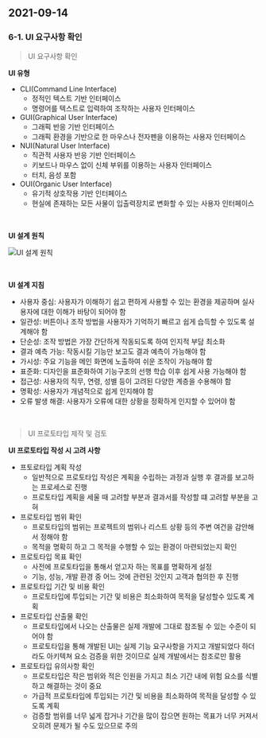 ## 2021-09-14

### 6-1. UI 요구사항 확인

> UI 요구사항 확인

**UI 유형**

* CLI(Command Line Interface)
  * 정적인 텍스트 기반 인터페이스
  * 명령어를 텍스트로 입력하여 조작하는 사용자 인터페이스
* GUI(Graphical User Interface)
  * 그래픽 반응 기반 인터페이스
  * 그래픽 환경을 기반으로 한 마우스나 전자펜을 이용하는 사용자 인터페이스
* NUI(Natural User Interface)
  * 직관적 사용자 반응 기반 인터페이스
  * 키보드나 마우스 없이 신체 부위를 이용하는 사용자 인터페이스
  * 터치, 음성 포함
* OUI(Organic User Interface)
  * 유기적 상호작용 기반 인터페이스
  * 현실에 존재하는 모든 사물이 입출력장치로 변화할 수 있는 사용자 인터페이스

<br>

**UI 설계 원칙**

![UI 설계 원칙](https://user-images.githubusercontent.com/68210266/133198789-f07f13c1-48dc-45bd-a25d-1f7c8f41cc6c.PNG)

<br>

**UI 설계 지침**

* 사용자 중심: 사용자가 이해하기 쉽고 편하게 사용할 수 있는 환경을 제공하며 실사용자에 대한 이해가 바탕이 되어야 함
* 일관성: 버튼이나 조작 방법을 사용자가 기억하기 빠르고 쉽게 습득할 수 있도록 설계해야 함
* 단순성: 조작 방법은 가장 간단하게 작동되도록 하여 인지적 부담 최소화
* 결과 예측 가능: 작동시킬 기능만 보고도 결과 예측이 가능해야 함
* 가시성: 주요 기능을 메인 화면에 노출하여 쉬운 조작이 가능해야 함
* 표준화: 디자인을 표준화하여 기능구조의 선행 학습 이후 쉽게 사용 가능해야 함
* 접근성: 사용자의 직무, 연령, 성별 등이 고려된 다양한 계층을 수용해야 함
* 명확성: 사용자가 개념적으로 쉽게 인지해야 함
* 오류 발생 해결: 사용자가 오류에 대한 상황을 정확하게 인지할 수 있어야 함

<br>

> UI 프로토타입 제작 및 검토

**UI 프로토타입 작성 시 고려 사항**

* 프토로타입 계획 작성
  * 일반적으로 프로토타입 작성은 계획을 수립하는 과정과 실행 후 결과를 보고하는 프로세스로 진행
  * 프로토타입 계획을 세울 때 고려할 부분과 결과서를 작성할 떄 고려할 부분을 고혀
* 프로토타입 범위 확인
  * 프로토타입의 범위는 프로젝트의 범위나 리스트 상황 등의 주변 여건을 감안해서 정해야 함
  * 목적을 명확히 하고 그 목적을 수행할 수 있는 환경이 마련되었는지 확인
* 프로토타입 목표 확인
  * 사전에 프로토타입을 통해서 얻고자 하는 목표를 명확하게 설정
  * 기능, 성능, 개발 환경 중 어느 것에 관련된 것인지 고객과 협의한 후 진행
* 프로토타입 기간 및 비용 확인
  * 프로토타입에 투입되는 기간 및 비용은 최소화하여 목적을 달성할수 있도록 계획
* 프로토타입 산출물 확인
  * 프로토타입에서 나오는 산출물은 실제 개발에 그대로 참조될 수 있는 수준이 되어야 함
  * 프로토타입을 통해 개발된 UI는 실제 기능 요구사항을 가지고 개발되었다 하더라도 아키텍쳐 요소 검증을 위한 것이므로 실제 개발에서는 참조로만 활용
* 프로토타입 유의사항 확인
  * 프로토타입은 작은 범위와 적은 인원을 가지고 최소 기간 내에 위험 요소를 식별하고 해결하는 것이 중요
  * 가급적 프로토타입에 투입되는 기간 및 비용을 최소화하여 목적을 달성할 수 있도록 계획
  * 검증할 범위를 너무 넓게 잡거나 기간을 많이 잡으면 원하는 목표가 너무 커져서 오히려 문제가 될 수도 있으므로 주의